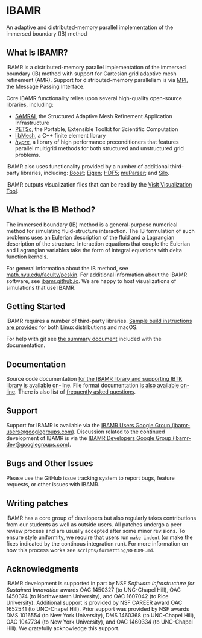 IBAMR
=====

An adaptive and distributed-memory parallel implementation of the immersed boundary (IB) method

What Is IBAMR?
--------------

IBAMR is a distributed-memory parallel implementation of the immersed boundary (IB) method with support for Cartesian grid adaptive mesh refinement (AMR).  Support for distributed-memory parallelism is via [MPI](http://www.mcs.anl.gov/research/projects/mpi), the Message Passing Interface.

Core IBAMR functionality relies upon several high-quality open-source libraries, including:
 * [SAMRAI](https://computing.llnl.gov/projects/samrai), the Structured Adaptive Mesh Refinement Application Infrastructure
 * [PETSc](http://www.mcs.anl.gov/petsc), the Portable, Extensible Toolkit for Scientific Computation
 * [libMesh](http://libmesh.sourceforge.net), a C++ finite element library
 * [*hypre*](https://computing.llnl.gov/projects/hypre-scalable-linear-solvers-multigrid-methods), a library of high performance preconditioners that features parallel multigrid methods for both structured and unstructured grid problems.

IBAMR also uses functionality provided by a number of additional third-party libraries, including: [Boost](http://www.boost.org); [Eigen](http://eigen.tuxfamily.org/index.php); [HDF5](http://www.hdfgroup.org/HDF5); [muParser](https://beltoforion.de/en/muparser/); and [Silo](http://software.llnl.gov/Silo/).

IBAMR outputs visualization files that can be read by the [VisIt Visualization Tool](https://wci.llnl.gov/simulation/computer-codes/visit).

What Is the IB Method?
----------------------

The immersed boundary (IB) method is a general-purpose numerical method for simulating fluid-structure interaction.  The IB formulation of such problems uses an Eulerian description of the fluid and a Lagrangian description of the structure.  Interaction equations that couple the Eulerian and Lagrangian variables take the form of integral equations with delta function kernels.

For general information about the IB method, see [math.nyu.edu/faculty/peskin](http://math.nyu.edu/faculty/peskin).  For additional information about the IBAMR software, see [ibamr.github.io](http://ibamr.github.io).  We are happy to host visualizations of simulations that use IBAMR.

Getting Started
---------------

IBAMR requires a number of third-party
libraries. [Sample build instructions are provided](https://ibamr.github.io/building) for both Linux distributions and macOS. 

For help with git see [the summary document](./doc/git.md) included with the documentation.

Documentation
-------------

Source code documentation [for the IBAMR library and supporting IBTK library is available on-line](http://ibamr.github.io/docs). File format documentation [is also available on-line](https://ibamr.github.io/IBAMR-docs/ibamr/html/class_i_b_a_m_r_1_1_i_b_standard_initializer.html#details).  There is also list of [frequently asked questions](https://ibamr.github.io/faq).

Support
-------

Support for IBAMR is available via the [IBAMR Users Google Group (ibamr-users@googlegroups.com)](http://groups.google.com/group/ibamr-users).  Discussion related to the continued development of IBAMR is via the [IBAMR Developers Google Group (ibamr-dev@googlegroups.com)](http://groups.google.com/group/ibamr-dev).

Bugs and Other Issues
---------------------

Please use the GitHub issue tracking system to report bugs, feature requests, or other issues with IBAMR.

Writing patches
---------------

IBAMR has a core group of developers but also regularly takes contributions from our students as well as outside users.
All patches undergo a peer review process and are usually accepted after some minor revisions.
To ensure style uniformity, we require that users run `make indent` (or make the fixes indicated by the continous integration run).
For more information on how this process works see `scripts/formatting/README.md`.

Acknowledgments
---------------

IBAMR development is supported in part by NSF <i>Software Infrastructure for Sustained Innovation</i> awards OAC 1450327 (to UNC-Chapel Hill), OAC 1450374 (to Northwestern University), and OAC 1607042 (to Rice University).  Additional support is provided by NSF CAREER award OAC 1652541 (to UNC-Chapel Hill).  Prior support was provided by NSF awards DMS 1016554 (to New York University), DMS 1460368 (to UNC-Chapel Hill), OAC 1047734 (to New York University), and OAC 1460334 (to UNC-Chapel Hill).  We gratefully acknowledge this support.
